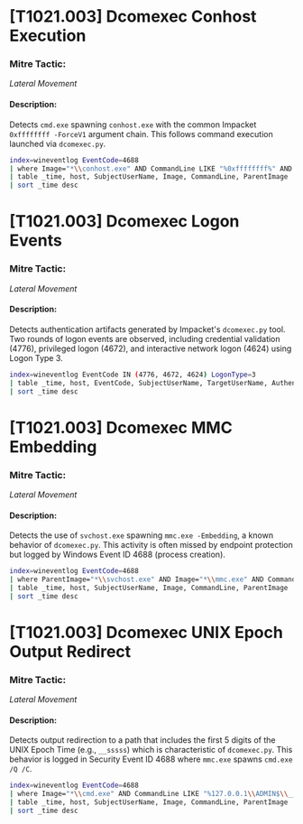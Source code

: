 # [T1021.003] Dcomexec Conhost Execution

### Mitre Tactic:  
*Lateral Movement*

#### Description:  
Detects `cmd.exe` spawning `conhost.exe` with the common Impacket `0xffffffff -ForceV1` argument chain. This follows command execution launched via `dcomexec.py`.

```bash
index=wineventlog EventCode=4688
| where Image="*\\conhost.exe" AND CommandLine LIKE "%0xffffffff%" AND CommandLine LIKE "%ForceV1%"
| table _time, host, SubjectUserName, Image, CommandLine, ParentImage
| sort _time desc
```

# [T1021.003] Dcomexec Logon Events

### Mitre Tactic:  
*Lateral Movement*

#### Description:  
Detects authentication artifacts generated by Impacket's `dcomexec.py` tool. Two rounds of logon events are observed, including credential validation (4776), privileged logon (4672), and interactive network logon (4624) using Logon Type 3.

```bash
index=wineventlog EventCode IN (4776, 4672, 4624) LogonType=3
| table _time, host, EventCode, SubjectUserName, TargetUserName, AuthenticationPackageName, LogonType, ComputerName
| sort _time desc
```

# [T1021.003] Dcomexec MMC Embedding

### Mitre Tactic:  
*Lateral Movement*

#### Description:  
Detects the use of `svchost.exe` spawning `mmc.exe -Embedding`, a known behavior of `dcomexec.py`. This activity is often missed by endpoint protection but logged by Windows Event ID 4688 (process creation).

```bash
index=wineventlog EventCode=4688
| where ParentImage="*\\svchost.exe" AND Image="*\\mmc.exe" AND CommandLine LIKE "%-Embedding%"
| table _time, host, SubjectUserName, Image, CommandLine, ParentImage
| sort _time desc
```

# [T1021.003] Dcomexec UNIX Epoch Output Redirect

### Mitre Tactic:  
*Lateral Movement*

#### Description:  
Detects output redirection to a path that includes the first 5 digits of the UNIX Epoch Time (e.g., `__sssss`) which is characteristic of `dcomexec.py`. This behavior is logged in Security Event ID 4688 where `mmc.exe` spawns `cmd.exe /Q /C`.

```bash
index=wineventlog EventCode=4688
| where Image="*\\cmd.exe" AND CommandLine LIKE "%127.0.0.1\\ADMIN$\\__%"
| table _time, host, SubjectUserName, Image, CommandLine, ParentImage
| sort _time desc
```